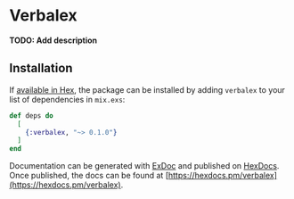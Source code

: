 # Verbalex

**TODO: Add description**

## Installation

If [available in Hex](https://hex.pm/docs/publish), the package can be installed
by adding `verbalex` to your list of dependencies in `mix.exs`:

```elixir
def deps do
  [
    {:verbalex, "~> 0.1.0"}
  ]
end
```

Documentation can be generated with [ExDoc](https://github.com/elixir-lang/ex_doc)
and published on [HexDocs](https://hexdocs.pm). Once published, the docs can
be found at [https://hexdocs.pm/verbalex](https://hexdocs.pm/verbalex).

